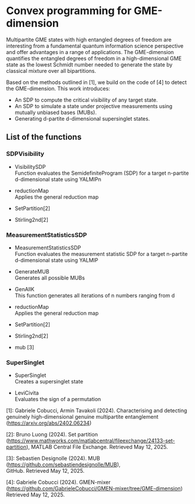 # Convex programming for GME-dimension

Multipartite GME states with high entangled degrees of freedom are interesting from a fundamental quantum information science perspective and offer advantages in a range of applications. The GME-dimension quantifies the entangled degrees of freedom in a high-dimensional GME state as the lowest Schmidt number needed to generate the state by classical mixture over all bipartitions.

Based on the methods outlined in \[1\], we build on the code of \[4\] to detect the GME-dimension. This work introduces:

* An SDP to compute the critical visibility of any target state.  
* An SDP to simulate a state under projective measurements using mutually unbiased bases (MUBs).  
* Generating d-partite d-dimensional supersinglet states.

## List of the functions

### SDPVisibility  
* VisibilitySDP  
    Function evaluates the SemidefiniteProgram (SDP) for a target n-partite d-dimensional state using YALMIPn

* reductionMap  
    Applies the general reduction map

* SetPartition\[2\]

* Stirling2nd\[2\]

### MeasurementStatisticsSDP  
* MeasurementStatisticsSDP  
    Function evaluates the measurement statistic SDP for a target n-partite d-dimensional state using YALMIP

* GenerateMUB  
    Generates all possible MUBs

* GenAllK  
    This function generates all iterations of n numbers ranging from d

* reductionMap  
    Applies the general reduction map

* SetPartition\[2\]

* Stirling2nd\[2\]

* mub \[3\]

### SuperSinglet  
* SuperSinglet  
    Creates a supersinglet state

* LeviCivita  
    Evaluates the sign of a permutation




[1]: Gabriele Cobucci, Armin Tavakoli (2024). Characterising and detecting genuinely high-dimensional genuine multipartite entanglement  
(https://arxiv.org/abs/2402.06234)

[2]: Bruno Luong (2024). Set partition  
(https://www.mathworks.com/matlabcentral/fileexchange/24133-set-partition), MATLAB Central File Exchange. Retrieved May 12, 2025.

[3]: Sebastien Designolle (2024). MUB  
(https://github.com/sebastiendesignolle/MUB),  
GitHub. Retrieved May 12, 2025.

[4]: Gabriele Cobucci (2024). GMEN-mixer  
(https://github.com/GabrieleCobucci/GMEN-mixer/tree/GME-dimension)  
Retrieved May 12, 2025.
